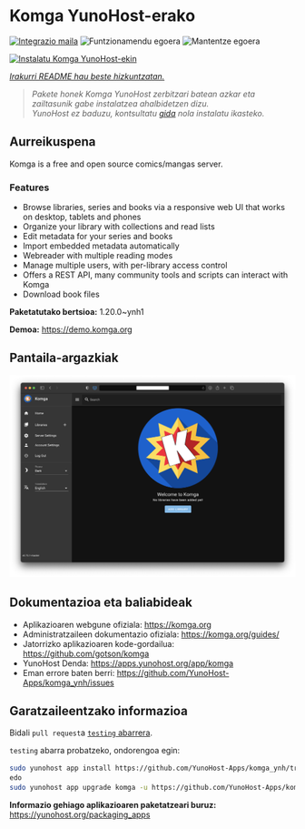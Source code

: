 <!--
Ohart ongi: README hau automatikoki sortu da <https://github.com/YunoHost/apps/tree/master/tools/readme_generator>ri esker
EZ editatu eskuz.
-->

# Komga YunoHost-erako

[![Integrazio maila](https://apps.yunohost.org/badge/integration/komga)](https://ci-apps.yunohost.org/ci/apps/komga/)
![Funtzionamendu egoera](https://apps.yunohost.org/badge/state/komga)
![Mantentze egoera](https://apps.yunohost.org/badge/maintained/komga)

[![Instalatu Komga YunoHost-ekin](https://install-app.yunohost.org/install-with-yunohost.svg)](https://install-app.yunohost.org/?app=komga)

*[Irakurri README hau beste hizkuntzatan.](./ALL_README.md)*

> *Pakete honek Komga YunoHost zerbitzari batean azkar eta zailtasunik gabe instalatzea ahalbidetzen dizu.*  
> *YunoHost ez baduzu, kontsultatu [gida](https://yunohost.org/install) nola instalatu ikasteko.*

## Aurreikuspena

Komga is a free and open source comics/mangas server.

### Features

- Browse libraries, series and books via a responsive web UI that works on desktop, tablets and phones
- Organize your library with collections and read lists
- Edit metadata for your series and books
- Import embedded metadata automatically
- Webreader with multiple reading modes
- Manage multiple users, with per-library access control
- Offers a REST API, many community tools and scripts can interact with Komga
- Download book files


**Paketatutako bertsioa:** 1.20.0~ynh1

**Demoa:** <https://demo.komga.org>

## Pantaila-argazkiak

![Komga(r)en pantaila-argazkia](./doc/screenshots/home.png)

## Dokumentazioa eta baliabideak

- Aplikazioaren webgune ofiziala: <https://komga.org>
- Administratzaileen dokumentazio ofiziala: <https://komga.org/guides/>
- Jatorrizko aplikazioaren kode-gordailua: <https://github.com/gotson/komga>
- YunoHost Denda: <https://apps.yunohost.org/app/komga>
- Eman errore baten berri: <https://github.com/YunoHost-Apps/komga_ynh/issues>

## Garatzaileentzako informazioa

Bidali `pull request`a [`testing` abarrera](https://github.com/YunoHost-Apps/komga_ynh/tree/testing).

`testing` abarra probatzeko, ondorengoa egin:

```bash
sudo yunohost app install https://github.com/YunoHost-Apps/komga_ynh/tree/testing --debug
edo
sudo yunohost app upgrade komga -u https://github.com/YunoHost-Apps/komga_ynh/tree/testing --debug
```

**Informazio gehiago aplikazioaren paketatzeari buruz:** <https://yunohost.org/packaging_apps>
